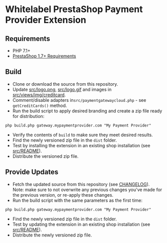 # Whitelabel PrestaShop Payment Provider Extension

## Requirements

- PHP 7.1+
- [PrestaShop 1.7+ Requirements](http://doc.prestashop.com/display/PS16/System+Administrator+Guide)

## Build

* Clone or download the source from this repository.
* Update [src/logo.png](src/logo.png), [src/logo.gif](src/logo.gif) and images in [src/views/img/creditcard](src/views/img/creditcard).
* Comment/disable adapters in`src/paymentgatewaycloud.php` - see `getCreditCards()` method.
* Run the build script to apply desired branding and create a zip file ready for distribution:
```shell script
php build.php gateway.mypaymentprovider.com "My Payment Provider"
```
- Verify the contents of `build` to make sure they meet desired results.
- Find the newly versioned zip file in the `dist` folder.
- Test by installing the extension in an existing shop installation (see [src/README](src/README.md)).
- Distribute the versioned zip file.

## Provide Updates

- Fetch the updated source from this repository (see [CHANGELOG](CHANGELOG.md)).<br>Note: make sure to not overwrite any previous changes you've made for the previous version, or re-apply these changes.
- Run the build script with the same parameters as the first time:
```shell script
php build.php gateway.mypaymentprovider.com "My Payment Provider"
```
- Find the newly versioned zip file in the `dist` folder.
- Test by updating the extension in an existing shop installation (see [src/README](src/README.md)).
- Distribute the newly versioned zip file.
